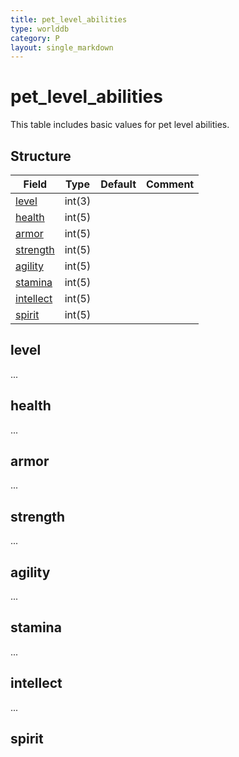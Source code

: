 ```yaml
---
title: pet_level_abilities
type: worlddb
category: P
layout: single_markdown
---
```


# pet_level_abilities
This table includes basic values for pet level abilities.

## Structure

Field                                                                                 | Type   | Default | Comment
------------------------------------------------------------------------------------- | ------ | ------- | -------
[level](#level)                                                                       | int(3) |         |        
[health](#health)                                                                     | int(5) |         |        
[armor](#armor)                                                                       | int(5) |         |        
[strength](#strength)                                                                 | int(5) |         |        
[agility](#agility)                                                                   | int(5) |         |        
[stamina](#stamina)                                                                   | int(5) |         |        
[intellect](#intellect)                                                               | int(5) |         |        
[spirit](#spirit)                                                                     | int(5) |         |        

## level

...

## health

...

## armor

...

## strength

...

## agility

...

## stamina

...

## intellect

...

## spirit